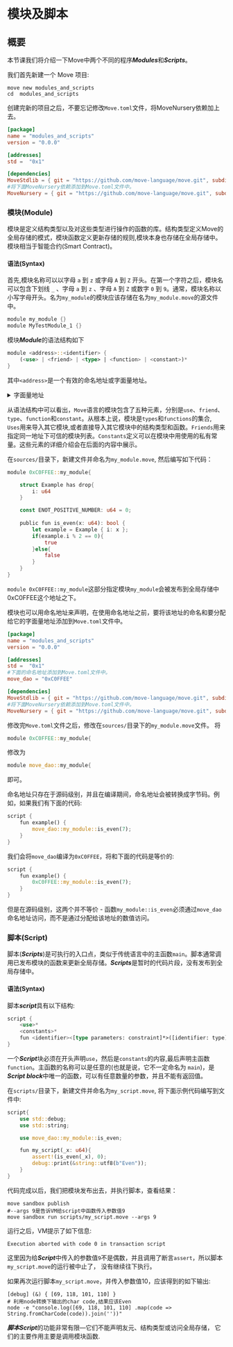 # 模块及脚本

## 概要

本节课我们将介绍一下Move中两个不同的程序***Modules***和***Scripts***。

我们首先新建一个 Move 项目:
```shell
move new modules_and_scripts
cd  modules_and_scripts
```
创建完新的项目之后，不要忘记修改`Move.toml`文件，将MoveNursery依赖加上去。
```toml
[package]
name = "modules_and_scripts"
version = "0.0.0"

[addresses]
std =  "0x1"

[dependencies]
MoveStdlib = { git = "https://github.com/move-language/move.git", subdir = "language/move-stdlib", rev = "main" }
#将下面MoveNursery依赖添加到Move.toml文件中。
MoveNursery = { git = "https://github.com/move-language/move.git", subdir = "language/move-stdlib/nursery", rev = "main" }
```

### 模块(Module)

模块是定义结构类型以及对这些类型进行操作的函数的库。结构类型定义Move的全局存储的模式，模块函数定义更新存储的规则,模块本身也存储在全局存储中。模块相当于智能合约(Smart Contract)。

#### 语法(Syntax)

首先,模块名称可以以字母 `a` 到 `z` 或字母 `A` 到 `Z` 开头。在第一个字符之后，模块名可以包含下划线 `_` 、字母 `a` 到 `z` 、字母 `A` 到 `Z` 或数字 `0` 到 `9`。通常，模块名称以小写字母开头。名为`my_module`的模块应该存储在名为`my_module.move`的源文件中。

```rust
module my_module {}
module MyTestModule_1 {}
```

模块***Module***的语法结构如下

```rust
module <address>::<identifier> {
    (<use> | <friend> | <type> | <function> | <constant>)*
}
```
其中`<address>`是一个有效的命名地址或字面量地址。

<details>
<summary>字面量地址</summary>
__字面量__是用于表达源码中一个固定值的表示法，整数、浮点数和字符串等等都是字符串。
比如在Java中:<br/>
<code>
int a = 1;
</code><br/>
 <code>a</code>是声明的变量，那赋值符<code>=</code>后面的<code>1</code>就是字面量。总之，字面量就是没有用标识符封装起来的量，是“值”的原始状态。<br/>
那么字面量地址就是一个实际的地址的值，比如<code>0xCAFE</code>、<code>0xC0FFEE</code>都是字面量地址，而命名地址在使用前，要在<code>Move.toml</code>文件中声明并分配一个字面量地址。
</details>

从语法结构中可以看出，`Move`语言的模块包含了五种元素，分别是`use`、`friend`、`type`、`function`和`constant`。从根本上说，模块是`types`和`functions`的集合, `Uses`用来导入其它模块,或者直接导入其它模块中的结构类型和函数。`Friends`用来指定同一地址下可信的模块列表。`Constants`定义可以在模块中用使用的私有常量。这些元素的详细介绍会在后面的内容中展示。

在`sources/`目录下，新建文件并命名为`my_module.move`, 然后编写如下代码：

```rust
module 0xC0FFEE::my_module{

    struct Example has drop{
        i: u64
    }

    const ENOT_POSITIVE_NUMBER: u64 = 0;
    
    public fun is_even(x: u64): bool {  
        let example = Example { i: x };
        if(example.i % 2 == 0){
            true
        }else{
            false
        }
    }
}
```

`module 0xC0FFEE::my_module`这部分指定模块`my_module`会被发布到全局存储中0xC0FFEE这个地址之下。

模块也可以用命名地址来声明，在使用命名地址之前，要将该地址的命名和要分配给它的字面量地址添加到`Move.toml`文件中。

```toml
[package]
name = "modules_and_scripts"
version = "0.0.0"

[addresses]
std =  "0x1"
#下面的命名地址添加到Move.toml文件中。
move_dao = "0xC0FFEE"

[dependencies]
MoveStdlib = { git = "https://github.com/move-language/move.git", subdir = "language/move-stdlib", rev = "main" }
#将下面MoveNursery依赖添加到Move.toml文件中。
MoveNursery = { git = "https://github.com/move-language/move.git", subdir = "language/move-stdlib/nursery", rev = "main" }
```

修改完`Move.toml`文件之后，修改在`sources/`目录下的`my_module.move`文件。
将

```rust
module 0xC0FFEE::my_module{
```

修改为

```rust
module move_dao::my_module{
```

即可。

命名地址只存在于源码级别，并且在编译期间，命名地址会被转换成字节码。例如，如果我们有下面的代码:

```rust
script {
    fun example() {
        move_dao::my_module::is_even(7);
    }
}
```

我们会将`move_dao`编译为`0xC0FFEE`，将和下面的代码是等价的:

```rust
script {
    fun example() {
        0xC0FFEE::my_module::is_even(7);
    }
}
```

但是在源码级别，这两个并不等价 - 函数`my_module::is_even`必须通过`move_dao`命名地址访问，而不是通过分配给该地址的数值访问。

### 脚本(Script)

脚本(***Scripts***)是可执行的入口点，类似于传统语言中的主函数`main`。脚本通常调用已发布模块的函数来更新全局存储。***Scripts***是暂时的代码片段，没有发布到全局存储中。

#### 语法(Syntax)

脚本***script***具有以下结构:

```rust
script {
    <use>*
    <constants>*
    fun <identifier><[type parameters: constraint]*>([identifier: type]*) <function_body>
}
```

一个***Script***块必须在开头声明`use`，然后是`constants`的内容,最后声明主函数`function`。主函数的名称可以是任意的(也就是说，它不一定命名为 `main`)，是***Script block***中唯一的函数，可以有任意数量的参数，并且不能有返回值。

在`scripts/`目录下，新建文件并命名为`my_script.move`, 将下面示例代码编写到文件中:

```rust
script{
    use std::debug;
    use std::string;

    use move_dao::my_module::is_even;

    fun my_script(_x: u64){
        assert!(is_even(_x), 0);
        debug::print(&string::utf8(b"Even"));
    }
}
```

代码完成以后，我们把模块发布出去，并执行脚本，查看结果：

```shell
move sandbox publish
#--args 9是告诉VM给script中函数传入参数值9
move sandbox run scripts/my_script.move --args 9
```

运行之后，VM提示了如下信息:

```shell
Execution aborted with code 0 in transaction script
```

这里因为给***Script***中传入的参数值`9`不是偶数，并且调用了断言`assert`，所以脚本`my_script.move`的运行被中止了， 没有继续往下执行。

如果再次运行脚本`my_script.move`，并传入参数值10，应该得到的如下输出:

```shell
[debug] (&) { [69, 118, 101, 110] }
# 利用node转换下输出的char code,结果应该Even
node -e "console.log([69, 118, 101, 110] .map(code => String.fromCharCode(code)).join(''))"
```

***脚本Script***的功能非常有限—它们不能声明友元、结构类型或访问全局存储， 它们的主要作用主要是调用模块函数.

